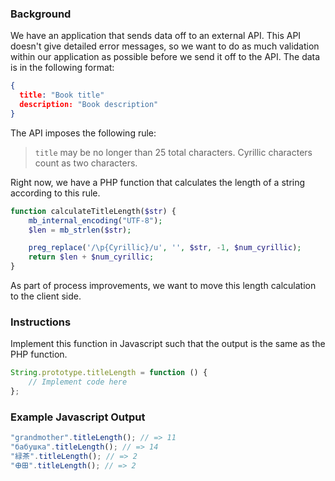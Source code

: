 ### Background

We have an application that sends data off to an external API. This API doesn't give detailed error messages, so we want
to do as much validation within our application as possible before we send it off to the API. The data is in the following
format:

```json
{
  title: "Book title"
  description: "Book description"
}
```

The API imposes the following rule:

> `title` may be no longer than 25 total characters. Cyrillic characters count as two characters.

Right now, we have a PHP function that calculates the length of a string according to this rule.

```php
function calculateTitleLength($str) {
    mb_internal_encoding("UTF-8");
    $len = mb_strlen($str);

    preg_replace('/\p{Cyrillic}/u', '', $str, -1, $num_cyrillic);
    return $len + $num_cyrillic;
}
```

As part of process improvements, we want to move this length calculation to the client side.

### Instructions

Implement this function in Javascript such that the output is the same as the PHP function.

```javascript
String.prototype.titleLength = function () {
    // Implement code here
};
```

### Example Javascript Output

```javascript
"grandmother".titleLength(); // => 11
"бабушка".titleLength(); // => 14
"緑茶".titleLength(); // => 2
"𐌈𐌎".titleLength(); // => 2
```